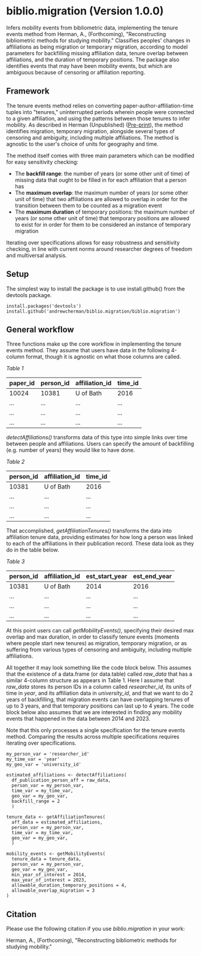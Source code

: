 # biblio.migration (Version 1.0.0)
Infers mobility events from bibliometric data, implementing the tenure events method from Herman, A., (Forthcoming), "Reconstructing bibliometric methods for studying mobility." Classifies peoples' changes in affiliations as being migration or temporary migration, according to model parameters for backfilling missing affiliation data, tenure overlap between affiliations, and the duration of temporary positions. The package also identifies events that may have been mobility events, but which are ambiguous because of censoring or affiliation reporting.

## Framework
The tenure events method relies on converting paper-author-affiliation-time tuples into "tenures," uninterrupted periods wherein people were connected to a given affiliation, and using the patterns between those tenures to infer mobility. As described in Herman (Unpublished) ([Pre-print](https://doi.org/10.31219/osf.io/cn37f)), the method identifies migration, temporary migration, alongside several types of censoring and ambiguity, including multiple affiliations. The method is agnostic to the user's choice of units for geography and time.

The method itself comes with three main parameters which can be modified for easy sensitivity checking:

- The **backfill range**: the number of years (or some other unit of time) of missing data that ought to be filled in for each affiliation that a person has
- The **maximum overlap**: the maximum number of years (or some other unit of time) that two affiliations are allowed to overlap in order for the transition between them to be counted as a migration event
- The **maximum duration** of temporary positions: the maximum number of years (or some other unit of time) that temporary positions are allowed to exist for in order for them to be considered an instance of temporary migration

Iterating over specifications allows for easy robustness and sensitivity checking, in line with current norms around researcher degrees of freedom and multiversal analysis.

## Setup
The simplest way to install the package is to use install.github() from the devtools package.

```
install.packages('devtools')
install.github('andrewcherman/biblio.migration/biblio.migration')
```

## General workflow
Three functions make up the core workflow in implementing the tenure events method. They assume that users have data in the following 4-column format, though it is agnostic on what those columns are called.

*Table 1*

| paper_id | person_id | affiliation_id | time_id |
| -------- | --------- | -------------- | ------- |
| 10024    | 10381     | U of Bath      | 2016    |
| ...      | ...       | ...            | ...     |
| ...      | ...       | ...            | ...     |
| ...      | ...       | ...            | ...     |

*detectAffiliations()* transforms data of this type into simple links over time between people and affiliations. Users can specify the amount of backfilling (e.g. number of years) they would like to have done.

*Table 2*

| person_id | affiliation_id | time_id |
| --------- | -------------- | ------- |
| 10381     | U of Bath      | 2016    |
| ...       | ...            | ...     |
| ...       | ...            | ...     |
| ...       | ...            | ...     |

That accomplished, *getAffiliationTenures()* transforms the data into affiliation tenure data, providing estimates for how long a person was linked to each of the affiliations in their publication record. These data look as they do in the table below.

*Table 3*

| person_id | affiliation_id | est_start_year | est_end_year |
| --------  | ---------      | -------------- | -------      |
| 10381     | U of Bath      | 2014           |      2016    |
| ...      | ...       | ...            | ...     |
| ...      | ...       | ...            | ...     |
| ...      | ...       | ...            | ...     |

At this point users can call *getMobilityEvents()*, specifying their desired max overlap and max duration, in order to classify tenure events (moments where people start new tenures) as migration, temporary migration, or as suffering from various types of censoring and ambiguity, including multiple affiliations.

All together it may look something like the code block below. This assumes that the existence of a data.frame (or data.table) called *raw_data* that has a similar 4-column structure as appears in Table 1. Here I assume that *raw_data* stores its person IDs in a column called *researcher_id*, its units of time in *year*, and its affiliation data in *university_id*, and that we want to do 2 years of backfilling, that migration events can have overlapping tenures of up to 3 years, and that temporary positions can last up to 4 years. The code block below also assumes that we are interested in finding any mobility events that happened in the data between 2014 and 2023.

Note that this only processes a single specification for the tenure events method. Comparing the results across multiple specifications requires iterating over specifications.

```
my_person_var = 'researcher_id'
my_time_var = 'year'
my_geo_var = 'university_id'

estimated_affiliations <- detectAffiliations(
  df_publication_person_aff = raw_data,
  person_var = my_person_var,
  time_var = my_time_var,
  geo_var = my_geo_var,
  backfill_range = 2
  )
    
tenure_data <- getAffiliationTenures(
  aff_data = estimated_affiliations,
  person_var = my_person_var,
  time_var = my_time_var,
  geo_var = my_geo_var,
  )

mobility_events <- getMobilityEvents(
  tenure_data = tenure_data,
  person_var = my_person_var,
  geo_var = my_geo_var,
  min_year_of_interest = 2014,
  max_year_of_interest = 2023,
  allowable_duration_temporary_positions = 4,
  allowable_overlap_migration = 3
)
```

## Citation
Please use the following citation if you use *biblio.migration* in your work:

Herman, A., (Forthcoming), "Reconstructing bibliometric methods for studying mobility."

